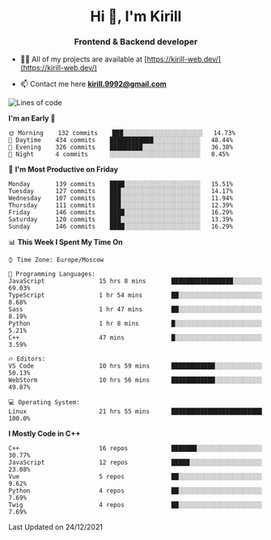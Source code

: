 <h1 align="center">Hi 👋, I'm Kirill</h1>
<h3 align="center">Frontend & Backend developer</h3>

- 👨‍💻 All of my projects are available at [https://kirill-web.dev/](https://kirill-web.dev/)

- 📫 Contact me here **kirill.9992@gmail.com**











<!--START_SECTION:waka-->
![Lines of code](https://img.shields.io/badge/From%20Hello%20World%20I%27ve%20Written-520%20Thousand%20lines%20of%20code-blue)

**I'm an Early 🐤** 

```text
🌞 Morning    132 commits    ███░░░░░░░░░░░░░░░░░░░░░░   14.73% 
🌆 Daytime    434 commits    ████████████░░░░░░░░░░░░░   48.44% 
🌃 Evening    326 commits    █████████░░░░░░░░░░░░░░░░   36.38% 
🌙 Night      4 commits      ░░░░░░░░░░░░░░░░░░░░░░░░░   0.45%

```
📅 **I'm Most Productive on Friday** 

```text
Monday       139 commits    ████░░░░░░░░░░░░░░░░░░░░░   15.51% 
Tuesday      127 commits    ███░░░░░░░░░░░░░░░░░░░░░░   14.17% 
Wednesday    107 commits    ███░░░░░░░░░░░░░░░░░░░░░░   11.94% 
Thursday     111 commits    ███░░░░░░░░░░░░░░░░░░░░░░   12.39% 
Friday       146 commits    ████░░░░░░░░░░░░░░░░░░░░░   16.29% 
Saturday     120 commits    ███░░░░░░░░░░░░░░░░░░░░░░   13.39% 
Sunday       146 commits    ████░░░░░░░░░░░░░░░░░░░░░   16.29%

```


📊 **This Week I Spent My Time On** 

```text
⌚︎ Time Zone: Europe/Moscow

💬 Programming Languages: 
JavaScript               15 hrs 8 mins       █████████████████░░░░░░░░   69.03% 
TypeScript               1 hr 54 mins        ██░░░░░░░░░░░░░░░░░░░░░░░   8.68% 
Sass                     1 hr 47 mins        ██░░░░░░░░░░░░░░░░░░░░░░░   8.19% 
Python                   1 hr 8 mins         █░░░░░░░░░░░░░░░░░░░░░░░░   5.21% 
C++                      47 mins             █░░░░░░░░░░░░░░░░░░░░░░░░   3.59%

🔥 Editors: 
VS Code                  10 hrs 59 mins      ████████████░░░░░░░░░░░░░   50.13% 
WebStorm                 10 hrs 56 mins      ████████████░░░░░░░░░░░░░   49.87%

💻 Operating System: 
Linux                    21 hrs 55 mins      █████████████████████████   100.0%

```

**I Mostly Code in C++** 

```text
C++                      16 repos            ███████░░░░░░░░░░░░░░░░░░   30.77% 
JavaScript               12 repos            █████░░░░░░░░░░░░░░░░░░░░   23.08% 
Vue                      5 repos             ██░░░░░░░░░░░░░░░░░░░░░░░   9.62% 
Python                   4 repos             ██░░░░░░░░░░░░░░░░░░░░░░░   7.69% 
Twig                     4 repos             ██░░░░░░░░░░░░░░░░░░░░░░░   7.69%

```



 Last Updated on 24/12/2021
<!--END_SECTION:waka-->
